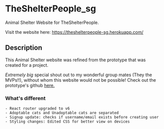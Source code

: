 # TheShelterPeople_sg

Animal Shelter Website for TheShelterPeople.

Visit the website here: https://theshelterpeople-sg.herokuapp.com/

## Description

This Animal Shelter website was refined from the prototype that was created for a project.

*Extremely big* special shout out to my wonderful group mates (They the MVPs!!), without whom this website would not be possible! Check out the prototype's github [here.](https://github.com/soniasltan/Project-3---The-Shelter-People)

### What's different

```
- React router upgraded to v6
- Adoptable cats and Unadoptable cats are separated
- Signup update: checks if username/email exists before creating user
- Styling changes: Edited CSS for better view on devices
```